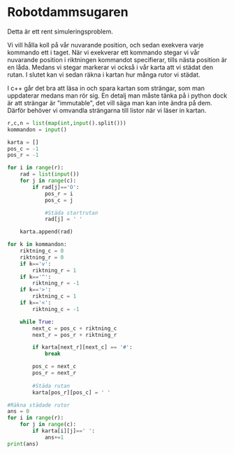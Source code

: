# Robotdammsugaren

Detta är ett rent simuleringsproblem.

Vi vill hålla koll på vår nuvarande position, och sedan exekvera varje kommando ett i taget. När vi exekverar ett kommando stegar vi vår nuvarande position i riktningen kommandot specifierar, tills nästa position är en låda. Medans vi stegar markerar vi också i vår karta att vi städat den rutan. I slutet kan vi sedan räkna i kartan hur många rutor vi städat.

I c++ går det bra att läsa in och spara kartan som strängar, som man uppdaterar medans man rör sig.
En detalj man måste tänka på i python dock är att strängar är "immutable", det vill säga man kan inte ändra på dem. Därför behöver vi omvandla strängarna till listor när vi läser in kartan.

```python
r,c,n = list(map(int,input().split()))
kommandon = input()

karta = []
pos_c = -1
pos_r = -1

for i in range(r):
    rad = list(input())
    for j in range(c):
        if rad[j]=='O':
            pos_r = i
            pos_c = j

            #Städa startrutan
            rad[j] = ' '

    karta.append(rad)

for k in kommandon:
    riktning_c = 0
    riktning_r = 0
    if k=='v':
        riktning_r = 1
    if k=='^':
        riktning_r = -1
    if k=='>':
        riktning_c = 1
    if k=='<':
        riktning_c = -1

    while True:
        next_c = pos_c + riktning_c
        next_r = pos_r + riktning_r

        if karta[next_r][next_c] == '#':
            break

        pos_c = next_c
        pos_r = next_r
        
        #Städa rutan
        karta[pos_r][pos_c] = ' '

#Räkna städade rutor
ans = 0
for i in range(r):
    for j in range(c):
        if karta[i][j]==' ':
            ans+=1
print(ans)
```